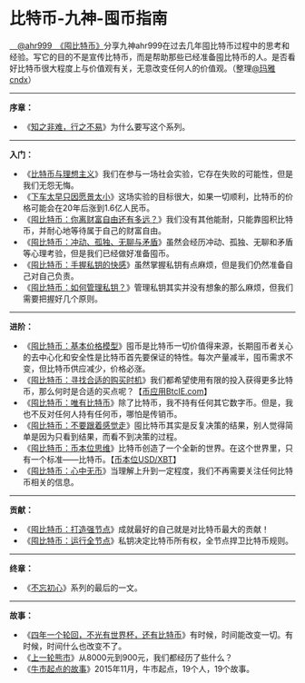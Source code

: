 # 比特币-九神-囤币指南

 [　@ahr999　](https://weibo.com/ahr999)[《囤比特币》](http://ahr999.com/xubtc.htm)分享九神ahr999在过去几年囤比特币过程中的思考和经验。写它的目的不是宣传比特币，而是帮助那些已经准备囤比特币的人。是否看好比特币很大程度上与价值观有关，无意改变任何人的价值观。（整理[@玛雅cndx](http://jdoge.com/)）

***

**序章：**

*   《[知之非难，行之不易](xu-zhang)》为什么要写这个系列。

***
**入门：**

*   《[比特币与理想主义](di-yi-zhang)》我们在参与一场社会实验，它存在失败的可能性，但是我们无怨无悔。
*   《[下车太早只因愿景太小](di-er-zhang)》这场实验的目标很大，如果一切顺利，比特币的价格可能会在20年后涨到1.6亿人民币。
*   《[囤比特币：你离财富自由还有多远？](di-san-zhang)》我们没有其他能耐，只能靠囤积比特币，并耐心地等待属于自己的财富自由。
*   《[囤比特币：冲动、孤独、无聊与矛盾](di-si-zhang)》虽然会经历冲动、孤独、无聊和矛盾等心理考验，但是我们已经做好准备囤币。
*   《[囤比特币：手握私钥的快感](di-wu-zhang)》虽然掌握私钥有点麻烦，但是我们仍然准备自己对自己负责。
*   《[囤比特币：如何管理私钥？](di-liu-zhang)》管理私钥其实并没有想象的那么麻烦，但我们需要把握好几个原则。

***
**进阶：**

*   《[囤比特币：基本价格模型](di-qi-zhang)》囤币是比特币一切价值得来源，长期囤币者关心的去中心化和安全性是比特币首先要保证的特性。每次产量减半，囤币需求不变，但比特币供应减少，价格必涨。
*   《[囤比特币：寻找合适的购买时机](di-ba-zhang)》我们都希望使用有限的投入获得更多比特币，那么何时是合适的买点呢？【[币应用BtcIE.com](http://btcie.com)】
*   《[囤比特币：唯有比特币](di-jiu-zhang)》除了比特币，我不持有任何其它数字币。但是，我也不反对任何人持有任何币，哪怕是传销币。
*   《[囤比特币：不要跟着感觉走](di-shi-zhang)》囤比特币其实是反复决策的结果，别人觉得简单是因为只看到结果，而看不到决策的过程。
*   《[囤比特币：币本位思维](di-shi-yi-zhang)》比特币创造了一个全新的世界。在这个世界里，只有一个标准——比特币。【[币本位USD/XBT](http://btcie.com/btc)】
*   《[囤比特币：心中无币](di-shi-er-zhang)》当理解上升到一定程度，我们不再需要关注任何比特币相关的信息。

***

**贡献：**

*   《[囤比特币：打造强节点](di-shi-san-zhang)》成就最好的自己就是对比特币最大的贡献！
*   《[囤比特币：运行全节点](di-shi-si-zhang)》私钥决定比特币所有权，全节点捍卫比特币规则。

***
**终章：**

*   《[不忘初心](zhong-zhang)》系列的最后的一文。

***
**故事：**

*   《[四年一个轮回，不光有世界杯，还有比特币](gu-shi-yi)》有时候，时间能改变一切。有时候，时间什么也改变不了。
*   《[上一轮熊市](gu-shi-er)》从8000元到900元，我们都经历了些什么？
*   《[牛市起点的故事](gu-shi-san)》2015年11月，牛市起点，19个人，19个故事。
